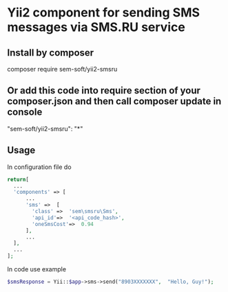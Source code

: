 # Yii2 component for sending SMS messages via SMS.RU service
## Install by composer
composer require sem-soft/yii2-smsru
## Or add this code into require section of your composer.json and then call composer update in console
"sem-soft/yii2-smsru": "*"
## Usage
In configuration file do
```php
return[
  ...
  'components' => [
      ...
      'sms' =>  [
        'class' =>  'sem\smsru\Sms',
        'api_id'=>  '<api_code_hash>',
        'oneSmsCost'=>	0.94
      ],
      ...
  ],
  ...
];
 ```
 In code use example
 ```php
 $smsResponse = Yii::$app->sms->send("8903XXXXXXX",  "Hello, Guy!");
 ```
